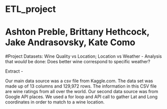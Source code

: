 # ETL_project
# Ashton Preble, Brittany Hethcock, Jake Andrasovsky, Kate Como

#Project Datasets: Wine Quality vs Location; Location vs Weather - Analysis that *would* be done: Does better wine correspond to specific weather?


Extract  - 

Our main data source was a csv file from Kaggle.com. The data set was made up of 13 columns and 129,972 rows. The information in this CSV file are wine ratings from all over the world. Our second data source was from Google API places. We used a for loop and API call to gather Lat and Long coordinates in order to match to a wine location.  

